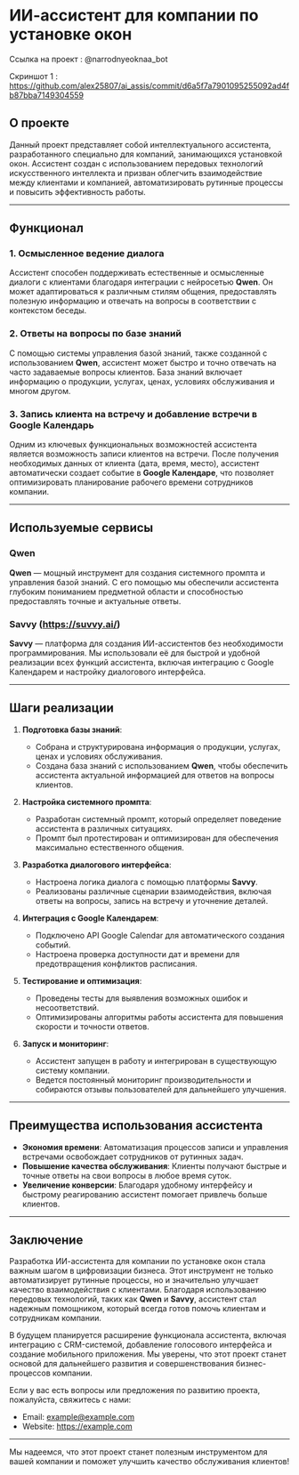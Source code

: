 # ИИ-ассистент для компании по установке окон
Ссылка на проект : @narrodnyeoknaa_bot

Скриншот 1 : https://github.com/alex25807/ai_assis/commit/d6a5f7a7901095255092ad4fb87bba7149304559


## О проекте

Данный проект представляет собой интеллектуального ассистента, разработанного специально для компаний, занимающихся установкой окон. Ассистент создан с использованием передовых технологий искусственного интеллекта и призван облегчить взаимодействие между клиентами и компанией, автоматизировать рутинные процессы и повысить эффективность работы.

---

## Функционал

### 1. Осмысленное ведение диалога
Ассистент способен поддерживать естественные и осмысленные диалоги с клиентами благодаря интеграции с нейросетью **Qwen**. Он может адаптироваться к различным стилям общения, предоставлять полезную информацию и отвечать на вопросы в соответствии с контекстом беседы.

### 2. Ответы на вопросы по базе знаний
С помощью системы управления базой знаний, также созданной с использованием **Qwen**, ассистент может быстро и точно отвечать на часто задаваемые вопросы клиентов. База знаний включает информацию о продукции, услугах, ценах, условиях обслуживания и многом другом.

### 3. Запись клиента на встречу и добавление встречи в Google Календарь
Одним из ключевых функциональных возможностей ассистента является возможность записи клиентов на встречи. После получения необходимых данных от клиента (дата, время, место), ассистент автоматически создает событие в **Google Календаре**, что позволяет оптимизировать планирование рабочего времени сотрудников компании.

---

## Используемые сервисы

### Qwen
**Qwen** — мощный инструмент для создания системного промпта и управления базой знаний. С его помощью мы обеспечили ассистента глубоким пониманием предметной области и способностью предоставлять точные и актуальные ответы.

### Savvy (https://suvvy.ai/)
**Savvy** — платформа для создания ИИ-ассистентов без необходимости программирования. Мы использовали её для быстрой и удобной реализации всех функций ассистента, включая интеграцию с Google Календарем и настройку диалогового интерфейса.

---

## Шаги реализации

1. **Подготовка базы знаний**:
   - Собрана и структурирована информация о продукции, услугах, ценах и условиях обслуживания.
   - Создана база знаний с использованием **Qwen**, чтобы обеспечить ассистента актуальной информацией для ответов на вопросы клиентов.

2. **Настройка системного промпта**:
   - Разработан системный промпт, который определяет поведение ассистента в различных ситуациях.
   - Промпт был протестирован и оптимизирован для обеспечения максимально естественного общения.

3. **Разработка диалогового интерфейса**:
   - Настроена логика диалога с помощью платформы **Savvy**.
   - Реализованы различные сценарии взаимодействия, включая ответы на вопросы, запись на встречу и уточнение деталей.

4. **Интеграция с Google Календарем**:
   - Подключено API Google Calendar для автоматического создания событий.
   - Настроена проверка доступности дат и времени для предотвращения конфликтов расписания.

5. **Тестирование и оптимизация**:
   - Проведены тесты для выявления возможных ошибок и несоответствий.
   - Оптимизированы алгоритмы работы ассистента для повышения скорости и точности ответов.

6. **Запуск и мониторинг**:
   - Ассистент запущен в работу и интегрирован в существующую систему компании.
   - Ведется постоянный мониторинг производительности и собираются отзывы пользователей для дальнейшего улучшения.

---

## Преимущества использования ассистента

- **Экономия времени**: Автоматизация процессов записи и управления встречами освобождает сотрудников от рутинных задач.
- **Повышение качества обслуживания**: Клиенты получают быстрые и точные ответы на свои вопросы в любое время суток.
- **Увеличение конверсии**: Благодаря удобному интерфейсу и быстрому реагированию ассистент помогает привлечь больше клиентов.

---

## Заключение

Разработка ИИ-ассистента для компании по установке окон стала важным шагом в цифровизации бизнеса. Этот инструмент не только автоматизирует рутинные процессы, но и значительно улучшает качество взаимодействия с клиентами. Благодаря использованию передовых технологий, таких как **Qwen** и **Savvy**, ассистент стал надежным помощником, который всегда готов помочь клиентам и сотрудникам компании.

В будущем планируется расширение функционала ассистента, включая интеграцию с CRM-системой, добавление голосового интерфейса и создание мобильного приложения. Мы уверены, что этот проект станет основой для дальнейшего развития и совершенствования бизнес-процессов компании.

Если у вас есть вопросы или предложения по развитию проекта, пожалуйста, свяжитесь с нами:

- Email: example@example.com
- Website: https://example.com

--- 

Мы надеемся, что этот проект станет полезным инструментом для вашей компании и поможет улучшить качество обслуживания клиентов!
